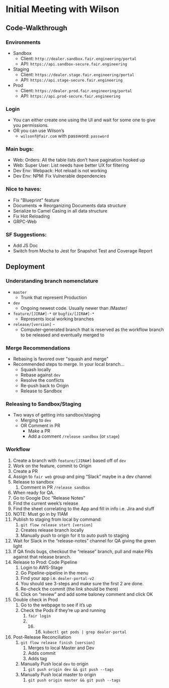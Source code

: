 # Initial Meeting with Wilson

## Code-Walkthrough 
### Environments
* Sandbox
	* Client: `http://dealer.sandbox.fair.engineering/portal`
	* API: `https://api.sandbox-secure.fair.engineering`
* Staging
	* Client:  `https://dealer.stage.fair.engineering/portal`
	* API: `https://api.stage-secure.fair.engineering`
* Prod
	* Client: `https://dealer.prod.fair.engineering/portal`
	* API: `https://api.prod-secure.fair.engineering`

### Login
* You can either create one using the UI and wait for some one to give you permissions.
* OR you can use Wilson’s
	*  `wilsonf@fair.com` with password: `password`

### Main bugs:
* Web: Orders: All the table lists don’t have pagination hooked up
* Web: Super User: List needs have better UX for filtering
* Dev Env: Webpack: Hot reload is not working
* Dev Env: NPM: Fix Vulnerable dependencies

### Nice to haves:
* Fix "Blueprint" feature
* Documents => Reorganizing Documents data structure
* Serialize to Camel Casing in all data structure
* Fix Hot Reloading 
* GRPC-Web

### SF Suggestions:
* Add JS Doc
* Switch from Mocha to Jest for Snapshot Test and Coverage Report

## Deployment 
### Understanding branch nomenclature 
* `master`  
	* Trunk that represent Production 
* `dev`  
	* Ongoing newest code. Usually newer than /Master/ 
* `feature/[JIRA#]-*` or `bugfix/[JIRA#]-*`  
	* Represents local working branches 
* `release/[version]` -  
	* Computer-generated branch that is reserved as the workflow branch to be released and eventually merged to  
 
### Merge Recommendations 
* Rebasing is favored over "squash and merge" 
* Recommended steps to merge. In your local branch… 
	* Squash locally 
	* Rebase against `dev`  
	* Resolve the conflicts 
	* Re-push back to Origin 
	* Release to Sandbox 
   
### Releasing to Sandbox/Staging 
* Two ways of getting into sandbox/staging  
	* Merging to `dev` 
	* OR Comment in PR 
		 * Make a PR 
		 * Add a comment `/release sandbox` (or `stage`) 
 
### Workflow 
1. Create a branch with `feature/[JIRA#]` based off of `dev` 
2. Work on the feature, commit to Origin 
3. Create a PR 
4. Assign to `fair web` group and ping “Slack” maybe in a dev channel 
5. Release to sandbox 
	1. Comment in PR `/release sandbox` 
6. When ready for QA.
7. Go to Google Doc “Release Notes”
8. Find the current week’s release
9. Find the sheet correlating to the App and fill in info i.e. Jira and stuff
10. NOTE: Must go in by 11AM
11. Publish to staging from local by command: 
	1. `git flow release start [version]` 
	2. Creates release branch locally
	3. Manually push to origin for it to auto push to staging
12. Wait for Slack in the “release-notes” channel for QA giving the green light
13. If QA finds bugs, checkout the “release” branch, pull and make PRs against that release branch.
14. Release to Prod: Code Pipeline 
	1. Login to AWS-Stage 
	2. Go Pipeline-pipeline in the menu 
	3. Find your app i.e. `dealer-portal-v2` 
	4. You should see 3-steps and make sure the first 2 are done. 
	5. Re-check the commit (the link should be there) 
	 1. Click on “review” and add some baloney comment and click OK
15. Double check in Prod 
	1. Go to the webpage to see if it’s up 
	2. Check the Pods if they’re up and running 
		1.  `fair login` 
		2. 16. 16. `kubectl get pods | grep dealer-portal` 
16. Post-Release Reconciliation 
	1.  `git flow release finish [version]`
		1. Merges to local Master and Dev 
		2. Adds commit 
		3. Adds tag
	2. Manually Push local `dev` to origin
		1. `git push origin dev && git push --tags`
	3. Manually Push local master to origin
		 1. `git push origin master && git push --tags`